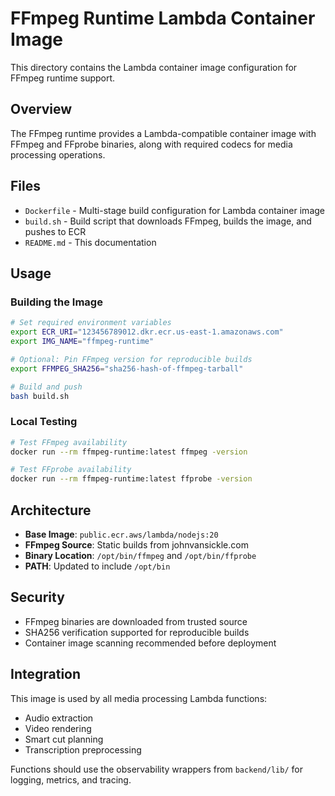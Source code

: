 # FFmpeg Runtime Lambda Container Image

This directory contains the Lambda container image configuration for FFmpeg runtime support.

## Overview

The FFmpeg runtime provides a Lambda-compatible container image with FFmpeg and FFprobe binaries, along with required codecs for media processing operations.

## Files

- `Dockerfile` - Multi-stage build configuration for Lambda container image
- `build.sh` - Build script that downloads FFmpeg, builds the image, and pushes to ECR
- `README.md` - This documentation

## Usage

### Building the Image

```bash
# Set required environment variables
export ECR_URI="123456789012.dkr.ecr.us-east-1.amazonaws.com"
export IMG_NAME="ffmpeg-runtime"

# Optional: Pin FFmpeg version for reproducible builds
export FFMPEG_SHA256="sha256-hash-of-ffmpeg-tarball"

# Build and push
bash build.sh
```

### Local Testing

```bash
# Test FFmpeg availability
docker run --rm ffmpeg-runtime:latest ffmpeg -version

# Test FFprobe availability  
docker run --rm ffmpeg-runtime:latest ffprobe -version
```

## Architecture

- **Base Image**: `public.ecr.aws/lambda/nodejs:20`
- **FFmpeg Source**: Static builds from johnvansickle.com
- **Binary Location**: `/opt/bin/ffmpeg` and `/opt/bin/ffprobe`
- **PATH**: Updated to include `/opt/bin`

## Security

- FFmpeg binaries are downloaded from trusted source
- SHA256 verification supported for reproducible builds
- Container image scanning recommended before deployment

## Integration

This image is used by all media processing Lambda functions:

- Audio extraction
- Video rendering
- Smart cut planning
- Transcription preprocessing

Functions should use the observability wrappers from `backend/lib/` for logging, metrics, and tracing.
